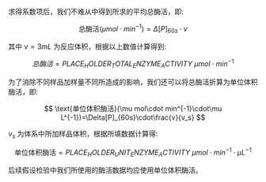 求得系数项后，我们不难从中得到所求的平均总酶活，即:

$$
\text{总酶活}(\mu mol\cdot min^{-1})=\Delta[P]_{60s}\cdot v
$$

其中 $v=3mL$ 为反应体积，根据以上数值计算得到:

$$
总酶活=PLACE_HOLDER_TOTAL_ENZYME_ACTIVITY\ \mu mol\cdot min^{-1}
$$

为了消除不同样品加样量不同所造成的影响，我们还可以将总酶活折算为单位体积酶活，即:

$$
\text{单位体积酶活}(\mu mol\cdot min^{-1}\cdot\mu L^{-1})=\Delta[P]_{60s}\cdot\frac{v}{v_s}
$$

$v_s$ 为体系中所加样品体积，根据所填数据计算得:

$$
\text{单位体积酶活}=PLACE_HOLDER_UNIT_ENZYME_ACTIVITY\ \mu mol\cdot min^{-1}\cdot\mu L^{-1}
$$

后续假设检验中我们所使用的酶活数据均应使用单位体积酶活。
